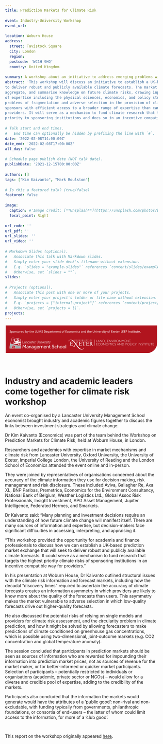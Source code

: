 ```yaml
---
title: Prediction Markets for Climate Risk

event: Industry-University Workshop
event_url: 

location: Woburn House
address:
  street: Tavistock Square 
  city: London
  region: 
  postcode: 'WC1H 9HQ'
  country: United Kingdom

summary: A workshop about an initiative to address emerging problems with the provision of climate risk information. 8 Feb 2022, Woburn House, London
abstract: 'This workshop will discuss an initiative to establish a UK-based prediction market exchange that will seek 
to deliver robust and publicly available climate forecasts. The market mechanism will act to elicit, 
aggregate, and summarise knowledge on future climate risks, drawing inputs from diverse relevant areas 
of expertise including the physical sciences, economics, and policy studies. The exchange will address the
problems of fragmentation and adverse selection in the provision of climate risk forecasts, providing 
sponsors with efficient access to a broader range of expertise than can be obtained from individual 
providers. It will serve as a mechanism to fund climate research that targets the climate risks of highest 
priority to sponsoring institutions and does so in an incentive compatible way for providers.'

# Talk start and end times.
#   End time can optionally be hidden by prefixing the line with `#`.
date: '2022-02-08T14:00:00Z'
date_end: '2022-02-08T17:00:00Z'
all_day: false

# Schedule page publish date (NOT talk date).
publishDate: '2021-12-15T00:00:00Z'

authors: []
tags: ["Kim Kaivanto", "Mark Roulston"]

# Is this a featured talk? (true/false)
featured: false

image: 
  caption: #'Image credit: [**Unsplash**](https://unsplash.com/photos/bzdhc5b3Bxs)'
  focal_point: Right

url_code: ''
url_pdf: ''
url_slides: ''
url_video: ''

# Markdown Slides (optional).
#   Associate this talk with Markdown slides.
#   Simply enter your slide deck's filename without extension.
#   E.g. `slides = "example-slides"` references `content/slides/example-slides.md`.
#   Otherwise, set `slides = ""`.
slides:

# Projects (optional).
#   Associate this post with one or more of your projects.
#   Simply enter your project's folder or file name without extension.
#   E.g. `projects = ["internal-project"]` references `content/project/deep-learning/index.md`.
#   Otherwise, set `projects = []`.
projects:
---
```

![](foot.png)

<br>

# Industry and academic leaders come together for climate risk workshop

An event co-organised by a Lancaster University Management School economist brought industry and academic figures together to discuss the links between investment strategies and climate change.

Dr Kim Kaivanto (Economics) was part of the team behind the Workshop on Prediction Markets for Climate Risk, held at Woburn House, in London.

Researchers and academics with expertise in market mechanisms and climate risk from Lancaster University, Oxford University, the University of Exeter, Imperial College London, the University of Reading and the London School of Economics attended the event online and in-person.

They were joined by representatives of organisations concerned about the accuracy of the climate information they use for decision making, risk management and risk disclosure. These included Aviva, Gallagher Re, Axa XL, BNP Paribas, Premetrica, Economics for the Environment Consultancy, National Bank of Belgium, Weather Logistics Ltd., Global Assoc Risk Professionals, Insight Investment, APG Asset Management, Jupiter Intelligence, Federated Hermes, and Smarkets.

Dr Kaivanto said: “Many planning and investment decisions require an understanding of how future climate change will manifest itself. There are many sources of information and expertise, but decision-makers face significant difficulties in accessing, interpreting, and appraising it.

“This workshop provided the opportunity for academia and finance professionals to discuss how we can establish a UK-based prediction market exchange that will seek to deliver robust and publicly available climate forecasts. It could serve as a mechanism to fund research that targets the highest priority climate risks of sponsoring institutions in an incentive compatible way for providers.”

In his presentation at Woburn House, Dr Kaivanto outlined structural issues with the climate risk information and forecast markets, including how the decadal “discovery times” required to ascertain the accuracy of climate forecasts creates an information asymmetry in which providers are likely to know more about the quality of the forecasts than users. This asymmetry makes the market vulnerable to adverse selection in which low-quality forecasts drive out higher-quality forecasts.

He also discussed the potential risks of relying on single models and providers for climate risk assessment, and the circularity problem in climate prediction, and how it might be solved by allowing forecasters to make predictions of climate conditioned on greenhouse gas concentrations, which is possible using two-dimensional, joint-outcome markets (e.g. CO2 concentration and global temperature anomaly).

The session concluded that participants in prediction markets should be seen as sources of information who are rewarded for impounding their information into prediction market prices, not as sources of revenue for the market maker, or for better-informed or quicker market participants. Selection of participants – potentially restricted to individuals or organisations (academic, private sector or NGOs) – would allow for a diverse and credible pool of expertise, adding to the credibility of the markets.

Participants also concluded that the information the markets would generate would have the attributes of a ‘public good’: non-rival and non-excludable, with funding typically from governments, philanthropic foundations, or consortia of end-users – the latter of whom could limit access to the information, for more of a ‘club good’. 

<br>

This report on the workshop originally appeared [here](https://www.lancaster.ac.uk/lums/news/industry-and-academic-leaders-come-together-for-climate-risk-workshop). 

<br>

